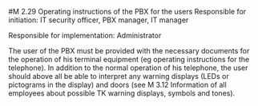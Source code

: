 #M 2.29 Operating instructions of the PBX for the users
Responsible for initiation: IT security officer, PBX manager, IT manager

Responsible for implementation: Administrator

The user of the PBX must be provided with the necessary documents for the operation of his terminal equipment (eg operating instructions for the telephone). In addition to the normal operation of his telephone, the user should above all be able to interpret any warning displays (LEDs or pictograms in the display) and doors (see M 3.12 Information of all employees about possible TK warning displays, symbols and tones).



